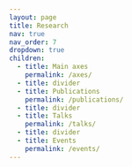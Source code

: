 ```yaml
---
layout: page
title: Research
nav: true
nav_order: 7
dropdown: true
children:
  - title: Main axes
    permalink: /axes/
  - title: divider
  - title: Publications
    permalink: /publications/
  - title: divider
  - title: Talks
    permalink: /talks/
  - title: divider
  - title: Events
    permalink: /events/
---
```


